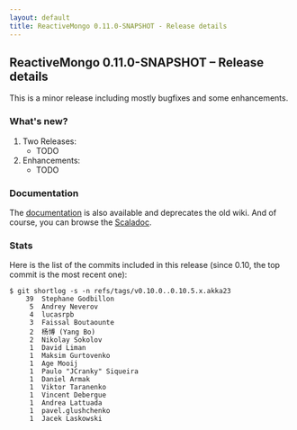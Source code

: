 ```yaml
---
layout: default
title: ReactiveMongo 0.11.0-SNAPSHOT - Release details
---
```


## ReactiveMongo 0.11.0-SNAPSHOT – Release details

This is a minor release including mostly bugfixes and some enhancements.

### What's new?

1. Two Releases:
    - TODO
2. Enhancements:
    - TODO

### Documentation

The [documentation](index.html) is also available and deprecates the old wiki. And of course, you can browse the [Scaladoc](../api/index.html).

### Stats

Here is the list of the commits included in this release (since 0.10, the top commit is the most recent one):

~~~
$ git shortlog -s -n refs/tags/v0.10.0..0.10.5.x.akka23
    39  Stephane Godbillon
     5  Andrey Neverov
     4  lucasrpb
     3  Faissal Boutaounte
     2  杨博 (Yang Bo)
     2  Nikolay Sokolov
     1  David Liman
     1  Maksim Gurtovenko
     1  Age Mooij
     1  Paulo "JCranky" Siqueira
     1  Daniel Armak
     1  Viktor Taranenko
     1  Vincent Debergue
     1  Andrea Lattuada
     1  pavel.glushchenko
     1  Jacek Laskowski
~~~
